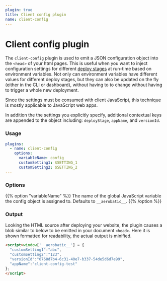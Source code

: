 ```yaml
---
plugin: true
title: Client config plugin
name: client-config
---
```


# Client config plugin

The `client-config` plugin is used to emit a JSON configuration object into the `<head>` of your html pages. This is useful when you want to inject configuration settings for different [deploy stages](/configuration/#deploy-stages) at run-time based on environment variables. Not only can environment variables have different values for different deploy stages, but they can also be updated on the fly (either in the CLI or dashboard), without having to to change without having to trigger a whole new deployment.

Since the settings must be consumed with client JavaScript, this technique is mostly applicable to JavaScript web apps.

In addition the the settings you explicitly specify, additional contextual keys are appended to the object including: `deployStage`, `appName`, and `versionId`.

### Usage

~~~yaml
plugins:
  - name: client-config
    options:
      variableName: config
      customSetting1: $SETTING_1
      customSetting2: $SETTING_2
---
~~~

### Options

{{% option "variableName" %}}
The name of the global JavaScript variable the config object is assigned to. Defaults to `__aerobatic__`.
{{% /option %}}

### Output
Looking the HTML source after deploying your website, the plugin causes a blob similar to below to be emitted in your document `<head>`. Here it is shown formatted for readability, the actual output is minified.

~~~html
<script>window['__aerobatic__'] = {
  "customSetting1":"abc",
  "customSetting2":"123",
  "versionId":"0768d7b4-6c31-40e7-b337-54de5d6d7e99",
  "appName":"client-config-test"
};
</script>
~~~
